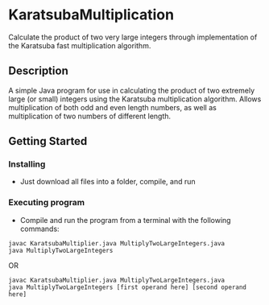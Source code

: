 # KaratsubaMultiplication

Calculate the product of two very large integers through implementation of the Karatsuba fast multiplication algorithm.

## Description

A simple Java program for use in calculating the product of two extremely large (or small) integers using the Karatsuba multiplication algorithm. Allows multiplication of both odd and even length numbers, as well as multiplication of two numbers of different length.

## Getting Started

### Installing

* Just download all files into a folder, compile, and run

### Executing program

* Compile and run the program from a terminal with the following commands:
```
javac KaratsubaMultiplier.java MultiplyTwoLargeIntegers.java
java MultiplyTwoLargeIntegers
```
OR
```
javac KaratsubaMultiplier.java MultiplyTwoLargeIntegers.java
java MultiplyTwoLargeIntegers [first operand here] [second operand here]
```
